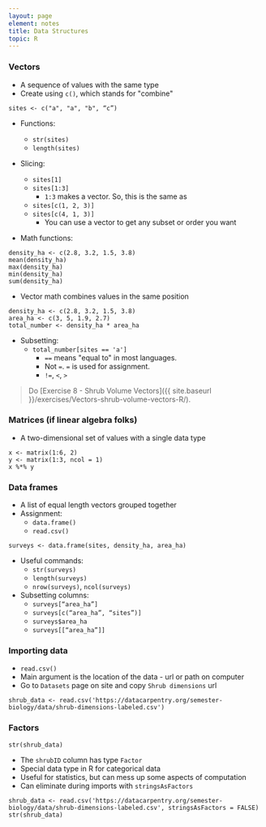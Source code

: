 ```yaml
---
layout: page
element: notes
title: Data Structures
topic: R
--- 
```


### Vectors

* A sequence of values with the same type
* Create using `c()`, which stands for "combine"

```
sites <- c("a", "a", "b", “c”)
```

* Functions:
    * `str(sites)` 
    * `length(sites)`
	
* Slicing:
    * `sites[1]` 
    * `sites[1:3]`
        * `1:3` makes a vector. So, this is the same as
    * `sites[c(1, 2, 3)]` 
    * `sites[c(4, 1, 3)]`
        * You can use a vector to get any subset or order you want

* Math functions:

```
density_ha <- c(2.8, 3.2, 1.5, 3.8)
mean(density_ha)
max(density_ha)
min(density_ha)
sum(density_ha)
```

* Vector math combines values in the same position

```
density_ha <- c(2.8, 3.2, 1.5, 3.8)
area_ha <- c(3, 5, 1.9, 2.7)
total_number <- density_ha * area_ha
```

* Subsetting:
    * `total_number[sites == 'a']`
        * `==` means "equal to" in most languages. 
        * Not `=`. `=` is used for assignment.
        * `!=`, `<`, `>`

> Do [Exercise 8 - Shrub Volume Vectors]({{ site.baseurl }}/exercises/Vectors-shrub-volume-vectors-R/).


### Matrices (if linear algebra folks)

* A two-dimensional set of values with a single data type

```
x <- matrix(1:6, 2)
y <- matrix(1:3, ncol = 1)
x %*% y
```

### Data frames

* A list of equal length vectors grouped together
* Assignment: 
    * `data.frame()`
    * `read.csv()`

```
surveys <- data.frame(sites, density_ha, area_ha)
```

* Useful commands: 
    * `str(surveys)`
    * `length(surveys)`
    * `nrow(surveys)`, `ncol(surveys)`
* Subsetting columns:
    * `surveys[“area_ha”]`
    * `surveys[c(“area_ha”, “sites”)]`
    * `surveys$area_ha`
    * `surveys[[“area_ha”]]`

### Importing data

* `read.csv()`
* Main argument is the location of the data - url or path on computer
* Go to `Datasets` page on site and copy `Shrub dimensions` url

```
shrub_data <- read.csv('https://datacarpentry.org/semester-biology/data/shrub-dimensions-labeled.csv')
```

### Factors

```
str(shrub_data)
```

* The `shrubID` column has type `Factor`
* Special data type in R for categorical data
* Useful for statistics, but can mess up some aspects of computation
* Can eliminate during imports with `stringsAsFactors`

```
shrub_data <- read.csv('https://datacarpentry.org/semester-biology/data/shrub-dimensions-labeled.csv', stringsAsFactors = FALSE)
str(shrub_data)
```
